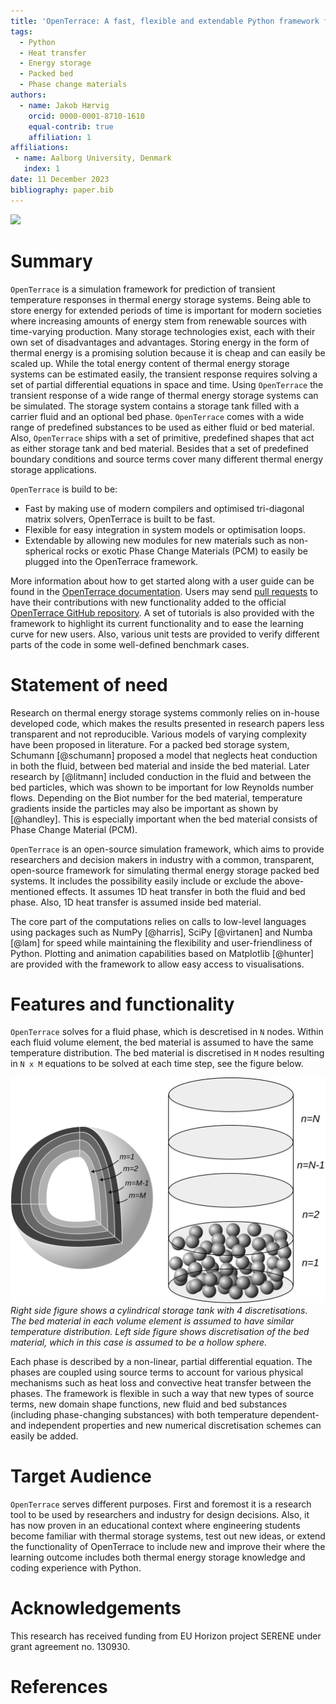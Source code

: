 ```yaml
---
title: 'OpenTerrace: A fast, flexible and extendable Python framework for thermal energy storage packed bed simulations'
tags:
  - Python
  - Heat transfer
  - Energy storage
  - Packed bed
  - Phase change materials
authors:
  - name: Jakob Hærvig
    orcid: 0000-0001-8710-1610
    equal-contrib: true
    affiliation: 1
affiliations:
 - name: Aalborg University, Denmark
   index: 1
date: 11 December 2023
bibliography: paper.bib
---
```


![](https://raw.githubusercontent.com/OpenTerrace/openterrace-python/main/docs/_figures/logo-openterrace.svg)

# Summary
`OpenTerrace` is a simulation framework for prediction of transient temperature responses in thermal energy storage systems. Being able to store energy for extended periods of time is important for modern societies where increasing amounts of energy stem from renewable sources with time-varying production. Many storage technologies exist, each with their own set of disadvantages and advantages. Storing energy in the form of thermal energy is a promising solution because it is cheap and can easily be scaled up. While the total energy content of thermal energy storage systems can be estimated easily, the transient response requires solving a set of partial differential equations in space and time. Using `OpenTerrace` the transient response of a wide range of thermal energy storage systems can be simulated. The storage system contains a storage tank filled with a carrier fluid and an optional bed phase. `OpenTerrace` comes with a wide range of predefined substances to be used as either fluid or bed material. Also, `OpenTerrace` ships with a set of primitive, predefined shapes that act as either storage tank and bed material. Besides that a set of predefined boundary conditions and source terms cover many different thermal energy storage applications.

`OpenTerrace` is build to be:
- Fast by making use of modern compilers and optimised tri-diagonal matrix solvers, OpenTerrace is built to be fast.
- Flexible for easy integration in system models or optimisation loops.
- Extendable by allowing new modules for new materials such as non-spherical rocks or exotic Phase Change Materials (PCM) to easily be plugged into the OpenTerrace framework.

More information about how to get started along with a user guide can be found in the [OpenTerrace documentation](https://openterrace.github.io/openterrace-python/). Users may send [pull requests](https://github.com/OpenTerrace/openterrace-python) to have their contributions with new functionality added to the official [OpenTerrace GitHub repository](https://github.com/OpenTerrace/openterrace-python). A set of tutorials is also provided with the framework to highlight its current functionality and to ease the learning curve for new users. Also, various unit tests are provided to verify different parts of the code in some well-defined benchmark cases.

# Statement of need
Research on thermal energy storage systems commonly relies on in-house developed code, which makes the results presented in research papers less transparent and not reproducible. Various models of varying complexity have been proposed in literature. For a packed bed storage system, Schumann [@schumann] proposed a model that neglects heat conduction in both the fluid, between bed material and inside the bed material. Later research by [@litmann] included conduction in the fluid and between the bed particles, which was shown to be important for low Reynolds number flows. Depending on the Biot number for the bed material, temperature gradients inside the particles may also be important as shown by [@handley]. This is especially important when the bed material consists of Phase Change Material (PCM).

`OpenTerrace` is an open-source simulation framework, which aims to provide researchers and decision makers in industry with a common, transparent, open-source framework for simulating thermal energy storage packed bed systems. It includes the possibility easily include or exclude the above-mentioned effects. It assumes 1D heat transfer in both the fluid and bed phase. Also, 1D heat transfer is assumed inside bed material. 

The core part of the computations relies on calls to low-level languages using packages such as NumPy [@harris], SciPy [@virtanen] and  Numba [@lam] for speed while maintaining the flexibility and user-friendliness of Python. Plotting and animation capabilities based on Matplotlib [@hunter] are provided with the framework to allow easy access to visualisations.

# Features and functionality
`OpenTerrace` solves for a fluid phase, which is descretised in `N` nodes. Within each fluid volume element, the bed material is assumed to have the same temperature distribution. The bed material is discretised in `M` nodes resulting in `N x M` equations to be solved at each time step, see the figure below.

![](../docs/_figures/schematic.svg)
*Right side figure shows a cylindrical storage tank with 4 discretisations. The bed material in each volume element is assumed to have similar temperature distribution. Left side figure shows discretisation of the bed material, which in this case is assumed to be a hollow sphere.*

Each phase is described by a non-linear, partial differential equation. The phases are coupled using source terms to account for various physical mechanisms such as heat loss and convective heat transfer between the phases. The framework is flexible in such a way that new types of source terms, new domain shape functions, new fluid and bed substances (including phase-changing substances) with both temperature dependent- and independent properties and new numerical discretisation schemes can easily be added.

# Target Audience
`OpenTerrace` serves different purposes. First and foremost it is a research tool to be used by researchers and industry for design decisions. Also, it has now proven in an educational context where engineering students become familiar with thermal storage systems, test out new ideas, or extend the functionality of OpenTerrace to include new  and improve their where the learning outcome includes both thermal energy storage knowledge and coding experience with Python.

# Acknowledgements
This research has received funding from EU Horizon project SERENE under grant agreement no. 130930.

# References
